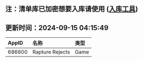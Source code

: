 ## 注：清单库已加密想要入库请使用 ([入库工具](https://github.com/BlankTMing/ManifestAutoUpdate/releases))

## 更新时间：2024-09-15 04:15:49
| AppID | 名称 | 类型  |
| :-------------------- | :----------------------------- | :----------- |
| 686600 | Rapture Rejects| Game |
